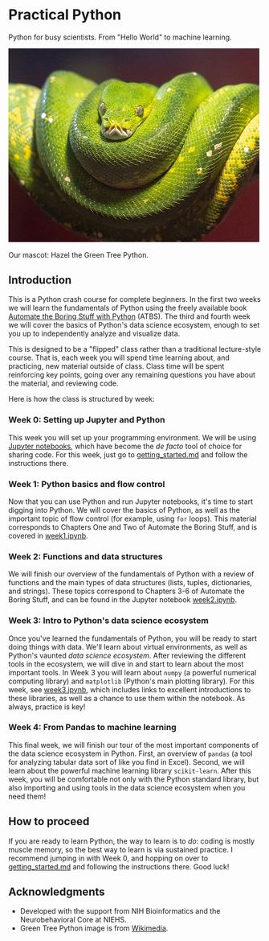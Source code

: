 # Practical Python
Python for busy scientists. From "Hello World" to machine learning.

<img width = "500" src="./images/hazel.png">

Our mascot: Hazel the Green Tree Python.
## Introduction
This is a Python crash course for complete beginners. In the first two weeks we will learn the fundamentals of Python using the freely available book [Automate the Boring Stuff with Python](https://automatetheboringstuff.com/2e/) (ATBS). The third and fourth week we will cover the basics of Python's data science ecosystem, enough to set you up to independently analyze and visualize data.

This is designed to be a "flipped" class rather than a traditional lecture-style course. That is, each week you will spend time learning about, and practicing, new material outside of class. Class time will be spent reinforcing key points, going over any remaining questions you have about the material, and reviewing code.

Here is how the class is structured by week:

### Week 0: Setting up Jupyter and Python
This week you will set up your programming environment. We will be using [Jupyter notebooks](https://www.nature.com/articles/d41586-018-07196-1), which have become the *de facto* tool of choice for sharing code. For this week, just go to [getting_started.md](getting_started.md) and follow the instructions there.

### Week 1: Python basics and flow control
Now that you can use Python and run Jupyter notebooks, it's time to start digging into Python. We will cover the basics of Python, as well as the important topic of flow control (for example, using `for` loops). This material corresponds to Chapters One and Two of Automate the Boring Stuff, and is covered in [week1.ipynb](week1.ipynb).

### Week 2: Functions and data structures
We will finish our overview of the fundamentals of Python with a review of functions and the main types of data structures (lists, tuples, dictionaries, and strings). These topics correspond to Chapters 3-6 of Automate the Boring Stuff, and can be found in the Jupyter notebook [week2.ipynb](week2.ipynb).

### Week 3: Intro to Python's data science ecosystem
Once you've learned the fundamentals of Python, you will be ready to start doing things with data. We'll learn about virtual environments, as well as Python's vaunted *data science ecosystem*. After reviewing the different tools in the ecosystem, we will dive in and start to learn about the most important tools. In Week 3 you will learn about `numpy` (a powerful numerical computing library) and `matplotlib` (Python's main plotting library). For this week, see  [week3.ipynb](week3.ipynb), which includes links to excellent introductions to these libraries, as well as a chance to use them within the notebook.  As always, practice is key!

### Week 4: From Pandas to machine learning
This final week, we will finish our tour of the most important components of the data science ecosystem in Python. First, an overview of `pandas` (a tool for analyzing tabular data sort of like you find in Excel).  Second, we will learn about the powerful machine learning library `scikit-learn`. After this week, you will be comfortable not only with the Python standard library, but also importing and using tools in the data science ecosystem when you need them!

## How to proceed
If you are ready to learn Python, the way to learn is to *do*: coding is mostly muscle memory, so the best way to learn is via sustained practice. I recommend jumping in with Week 0, and hopping on over to [getting_started.md](getting_started.md) and following the instructions there. Good luck!

## Acknowledgments
- Developed with the support from NIH Bioinformatics and the Neurobehavioral Core at NIEHS.
- Green Tree Python image is from [Wikimedia](https://commons.wikimedia.org/wiki/File:A_Green_Tree_Python.jpg).
